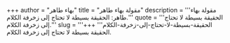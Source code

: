 +++
author = "بهاء طاهر"
title = "مقولة بهاء طاهر"
description = '''مقولة بهاء طاهر: الحقيقة بسيطة لا تحتاج إلى زخرفة الكلام.'''
quote = '''الحقيقة بسيطة لا تحتاج إلى زخرفة الكلام.'''
slug = '''الحقيقة-بسيطة-لا-تحتاج-إلى-زخرفة-الكلام'''
+++
الحقيقة بسيطة لا تحتاج إلى زخرفة الكلام.
